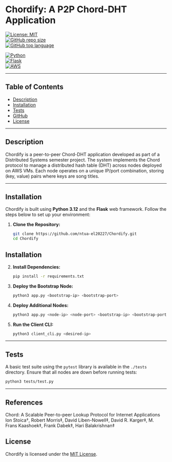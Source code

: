 # Chordify: A P2P Chord-DHT Application

[![License: MIT](https://img.shields.io/static/v1?label=License&message=MIT&color=blue&style=plastic)](https://opensource.org/license/MIT)  
[![GitHub repo size](https://img.shields.io/github/repo-size/ntua-el20227/Chordify?style=plastic)](https://github.com/ntua-el20227/Chordify)  
[![GitHub top language](https://img.shields.io/github/languages/top/ntua-el20227/Chordify?style=plastic)](https://github.com/ntua-el20227/Chordify)  

[![Python](https://img.shields.io/badge/Python-3.12-blue?logo=python)](https://www.python.org)  
[![Flask](https://img.shields.io/badge/Flask-2.0%2B-blue?logo=flask)](https://flask.palletsprojects.com/)  
[![AWS](https://img.shields.io/badge/AWS-Amazon%20Web%20Services-orange?logo=amazon-aws)](https://aws.amazon.com)

---

## Table of Contents

- [Description](#description)
- [Installation](#installation)
- [Tests](#tests)
- [GitHub](#github)
- [License](#license)

---

## Description

Chordify is a peer-to-peer Chord-DHT application developed as part of a Distributed Systems semester project. The system implements the Chord protocol to manage a distributed hash table (DHT) across nodes deployed on AWS VMs. Each node operates on a unique IP/port combination, storing (key, value) pairs where keys are song titles.

---

## Installation

Chordify is built using **Python 3.12** and the **Flask** web framework. Follow the steps below to set up your environment:

1. **Clone the Repository:**
   ```bash
   git clone https://github.com/ntua-el20227/Chordify.git
   cd Chordify
## Installation

2. **Install Dependencies:**

   ```bash
   pip install -r requirements.txt
   ```

3. **Deploy the Bootstrap Node:**

   ```bash
   python3 app.py <bootstrap-ip> <bootstrap-port>
   ```

4. **Deploy Additional Nodes:**

   ```bash
   python3 app.py <node-ip> <node-port> <bootstrap-ip> <bootstrap-port>
   ```

5. **Run the Client CLI:**

   ```bash
   python3 client_cli.py <desired-ip>
   ```

---

## Tests

A basic test suite using the `pytest` library is available in the `./tests` directory. Ensure that all nodes are down before running tests:

```bash
python3 tests/test.py
```


---
## References

Chord: A Scalable Peer-to-peer Lookup Protocol
for Internet Applications
Ion Stoica†, Robert Morris‡, David Liben-Nowell‡, David R. Karger‡, M. Frans Kaashoek‡, Frank Dabek‡, Hari Balakrishnan‡

## License

Chordify is licensed under the [MIT License](https://opensource.org/license/MIT).
